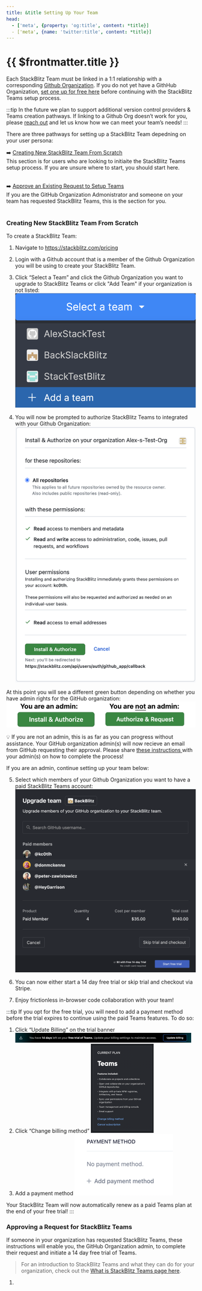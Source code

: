 ```yaml
---
title: &title Setting Up Your Team
head:
  - ['meta', {property: 'og:title', content: *title}] 
  - ['meta', {name: 'twitter:title', content: *title}]
---
```


# {{ $frontmatter.title }}

Each StackBlitz Team must be linked in a 1:1 relationship with a corresponding [Github Organization](https://docs.github.com/en/organizations/collaborating-with-groups-in-organizations/about-organizations). If you do not yet have a GithHub Organization, [set one up for free here](https://github.com/account/organizations/new?plan=free) before continuing with the StackBlitz Teams setup process.

:::tip
In the future we plan to support additional version control providers & Teams creation pathways. If linking to a Github Org doesn’t work for you, please [reach out](mailto:hello@stackblitz.com) and let us know how we can meet your team’s needs!
:::

There are three pathways for setting up a StackBlitz Team depedning on your user persona: <br>

:arrow_right: [Creating New StackBlitz Team From Scratch](#creating-new-stackblitz-team-from-scratch)<br>
This section is for users who are looking to initiaite the StackBlitz Teams setup process. If you are unsure where to start, you should start here.<br><br>

:arrow_right: [Approve an Existing Request to Setup Teams](#approving-a-request-for-stackblitz-teams)<br>
If you are the GitHub Organization Admonistrator and someone on your team has requested StackBlitz Teams, this is the section for you.<br><br>


### Creating New StackBlitz Team From Scratch

To create a StackBlitz Team:
1. Navigate to https://stackblitz.com/pricing 
2. Login with a Github account that is a member of the Github Organization you will be using to create your StackBlitz Team.
3. Click “Select a Team” and click the Github Organization you want to upgrade to StackBlitz Teams or click "Add Team" if your organization is not listed:
![Select a team](./assets/select-team.png)

4. You will now be prompted to authorize StackBlitz Teams to integrated with your Github Organization:
![GH Auth](./assets/gh-auth.png)

At this point you will see a different green button depending on whether you have admin rights for the GitHub organization:
![GH Auth](./assets/gh-admin-status.png)

:bulb: If you are not an admin, this is as far as you can progress without assistance. Your GitHub organization admin(s) will now recieve an email from GitHub requesting their approval. Please share [these instructions ](#approving-a-request-for-stackblitz-teams) with your admin(s) on how to complete the process! <br>

If you are an admin, continue setting up your team below:

5. Select which members of your Github Organization you want to have a paid StackBlitz Teams account:
![Select members](./assets/select-members.png)

6. You can now either start a 14 day free trial or skip trial and checkout via Stripe.

8. Enjoy frictionless in-browser code collaboration with your team!

:::tip 
If you opt for the free trial, you will need to add a payment method before the trial expires to continue using the paid Teams features. To do so: 

1. Click “Update Billing” on the trial banner
![Trial banner](./assets/trial-banner.png)
2. Click “Change billing method”
![Billing Method](./assets/billing-method.png)
3. Add a payment method
![Payment Method](./assets/payment-method.png)

Your StackBlitz Team will now automatically renew as a paid Teams plan at the end of your free trial!
:::

### Approving a Request for StackBlitz Teams 
If someone in your organization has requested StackBlitz Teams, these instructions will enable you, the GitHub Organization admin, to complete their request and initiate a 14 day free trial of Teams.

> For an introduction to StackBlitz Teams and what they can do for your organization, check out the [What is StackBlitz Teams page here](./what-is-stackblitz-teams.md).

1. 